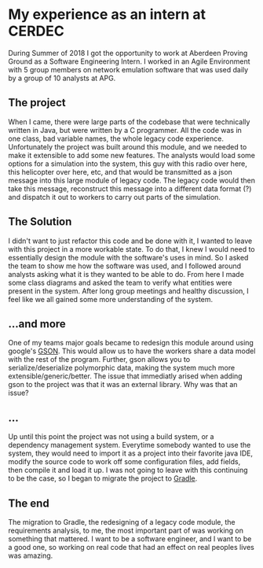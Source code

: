 # My experience as an intern at CERDEC

During Summer of 2018 I got the opportunity to work at Aberdeen Proving Ground as 
a Software Engineering Intern. I worked in an Agile Environment with 5 group members on
network emulation software that was used daily by a group of 10 analysts at APG. 

## The project
When I came, there were large parts of the codebase that were technically written in Java, but 
were written by a C programmer. All the code was in one class, bad variable names, the 
whole legacy code experience. Unfortunately the project was built around this module, 
and we needed to make it extensible to add some new features. The analysts would load
some options for a simulation into the system, this guy with this radio over here, 
this helicopter over here, etc, and that would be transmitted as a json message into 
this large module of legacy code. The legacy code would then take this message, reconstruct 
this message into a different data format (?) and dispatch it out to workers to carry out parts of the simulation.

## The Solution
I didn't want to just refactor this code and be done with it, I wanted to leave with this project
in a more workable state. To do that, I knew I would need to essentially design the module with
the software's uses in mind. So I asked the team to show me how the software was used, and I followed
around analysts asking what it is they wanted to be able to do. From here I made some class diagrams
and asked the team to verify what entities were present in the system. After long group meetings and
healthy discussion, I feel like we all gained some more understanding of the system.

## ...and more
One of my teams major goals became to redesign this module around using google's [GSON](https://github.com/google/gson).
This would allow us to have the workers share a data model with the rest of the program. 
Further, gson allows you to serialize/deserialize polymorphic data, making the system much more
extensible/generic/better. 
The issue that immediatly arised when adding gson to the project was that it was an external library.
Why was that an issue? 

## ...
Up until this point the project was not using a build system, or a dependency management system.
Everytime somebody wanted to use the system, they would need to import it as a project into
their favorite java IDE, modify the source code to work off some configuration files, add fields,
then compile it and load it up. I was not going to leave with this continuing to be the case, so
I began to migrate the project to [Gradle](https://gradle.org). 

## The end
The migration to Gradle, the redesigning of a legacy code module, the requirements analysis, 
to me, the most important part of was working on something that mattered.
I want to be a software engineer, and I want to be a good one, so working on real code
that had an effect on real peoples lives was amazing. 
